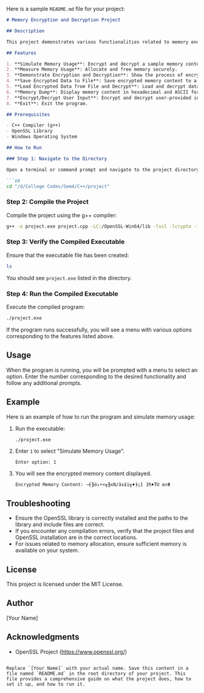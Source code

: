 Here is a sample `README.md` file for your project:

```markdown
# Memory Encryption and Decryption Project

## Description

This project demonstrates various functionalities related to memory encryption and decryption using the OpenSSL library. The main functionalities include simulating memory usage, measuring memory usage, encrypting and decrypting memory, saving and loading encrypted data, performing memory dumps, and more.

## Features

1. **Simulate Memory Usage**: Encrypt and decrypt a sample memory content.
2. **Measure Memory Usage**: Allocate and free memory securely.
3. **Demonstrate Encryption and Decryption**: Show the process of encrypting and decrypting a sample memory content.
4. **Save Encrypted Data to File**: Save encrypted memory content to a file.
5. **Load Encrypted Data from File and Decrypt**: Load and decrypt data from a file.
6. **Memory Dump**: Display memory content in hexadecimal and ASCII format.
7. **Encrypt/Decrypt User Input**: Encrypt and decrypt user-provided input.
8. **Exit**: Exit the program.

## Prerequisites

- C++ Compiler (g++)
- OpenSSL Library
- Windows Operating System

## How to Run

### Step 1: Navigate to the Directory

Open a terminal or command prompt and navigate to the project directory:

```sh
cd "/d/College Codes/Sem4/C++/project"
```

### Step 2: Compile the Project

Compile the project using the g++ compiler:

```sh
g++ -o project.exe project.cpp -LC:/OpenSSL-Win64/lib -lssl -lcrypto -IC:/OpenSSL-Win64/include
```

### Step 3: Verify the Compiled Executable

Ensure that the executable file has been created:

```sh
ls
```

You should see `project.exe` listed in the directory.

### Step 4: Run the Compiled Executable

Execute the compiled program:

```sh
./project.exe
```

If the program runs successfully, you will see a menu with various options corresponding to the features listed above.

## Usage

When the program is running, you will be prompted with a menu to select an option. Enter the number corresponding to the desired functionality and follow any additional prompts.

## Example

Here is an example of how to run the program and simulate memory usage:

1. Run the executable:

    ```sh
    ./project.exe
    ```

2. Enter `1` to select "Simulate Memory Usage".

    ```
    Enter option: 1
    ```

3. You will see the encrypted memory content displayed.

    ```
    Encrypted Memory Content: ~╡╠ó↓÷<╥╠xN/äs£i╗♦╞¡î 1₧♦TÜ α∩Φ
    ```

## Troubleshooting

- Ensure the OpenSSL library is correctly installed and the paths to the library and include files are correct.
- If you encounter any compilation errors, verify that the project files and OpenSSL installation are in the correct locations.
- For issues related to memory allocation, ensure sufficient memory is available on your system.

## License

This project is licensed under the MIT License.

## Author

[Your Name]

## Acknowledgments

- OpenSSL Project (https://www.openssl.org/)
```

Replace `[Your Name]` with your actual name. Save this content in a file named `README.md` in the root directory of your project. This file provides a comprehensive guide on what the project does, how to set it up, and how to run it.

